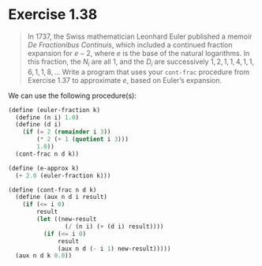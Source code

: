 # Exercise 1.38

> In 1737, the Swiss mathematician Leonhard Euler published a memoir _De Fractionibus Continuis_, which included a continued fraction expansion for $e - 2$, where $e$ is the base of the natural logarithms.
> In this fraction, the $N_i$ are all $1$, and the $D_i$ are successively $1, 2, 1, 1, 4, 1, 1, 6, 1, 1, 8, …$
> Write a program that uses your `cont-frac` procedure from Exercise 1.37 to approximate $e$, based on Euler’s expansion.



We can use the following procedure(s):
```scheme
(define (euler-fraction k)
  (define (n i) 1.0)
  (define (d i)
    (if (= 2 (remainder i 3))
        (* 2 (+ 1 (quotient i 3)))
        1.0))
  (cont-frac n d k))

(define (e-approx k)
  (+ 2.0 (euler-fraction k)))

(define (cont-frac n d k)
  (define (aux n d i result)
    (if (<= i 0)
        result
        (let ((new-result
                (/ (n i) (+ (d i) result))))
          (if (<= i 0)
              result
              (aux n d (- i 1) new-result)))))
  (aux n d k 0.0))
```
